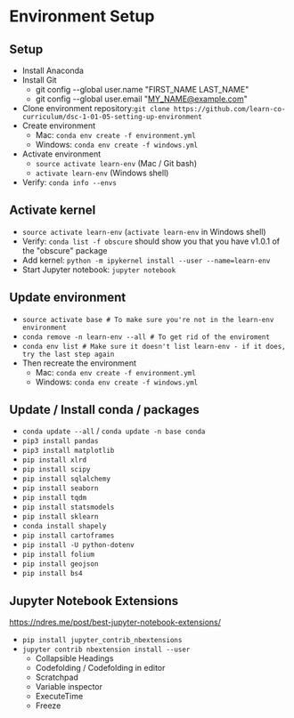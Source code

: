 # Environment Setup
## Setup
- Install Anaconda
- Install Git
  - git config --global user.name "FIRST_NAME LAST_NAME"
  - git config --global user.email "MY_NAME@example.com"
- Clone environment repository:`git clone https://github.com/learn-co-curriculum/dsc-1-01-05-setting-up-environment`
- Create environment
  - Mac: `conda env create -f environment.yml`
  - Windows: `conda env create -f windows.yml`
- Activate environment
  - `source activate learn-env` (Mac / Git bash)
  - `activate learn-env` (Windows shell)
- Verify: `conda info --envs`
## Activate kernel
- `source activate learn-env` (`activate learn-env` in Windows shell)
- Verify: `conda list -f obscure` should show you that you have v1.0.1 of the "obscure" package
- Add kernel: `python -m ipykernel install --user --name=learn-env`
- Start Jupyter notebook: `jupyter notebook`
## Update environment
- `source activate base # To make sure you're not in the learn-env environment`
- `conda remove -n learn-env --all # To get rid of the enviroment`
- `conda env list # Make sure it doesn't list learn-env - if it does, try the last step again`
- Then recreate the environment
  - Mac: `conda env create -f environment.yml`
  - Windows: `conda env create -f windows.yml`
## Update / Install conda / packages
- `conda update --all` / `conda update -n base conda`
- `pip3 install pandas`
- `pip3 install matplotlib`
- `pip install xlrd`
- `pip install scipy`
- `pip install sqlalchemy`
- `pip install seaborn`
- `pip install tqdm`
- `pip install statsmodels`
- `pip install sklearn`
- `conda install shapely`
- `pip install cartoframes`
- `pip install -U python-dotenv`
- `pip install folium`
- `pip install geojson`
- `pip install bs4`
## Jupyter Notebook Extensions
https://ndres.me/post/best-jupyter-notebook-extensions/
- `pip install jupyter_contrib_nbextensions`
- `jupyter contrib nbextension install --user`
  - Collapsible Headings
  - Codefolding / Codefolding in editor
  - Scratchpad
  - Variable inspector
  - ExecuteTime
  - Freeze